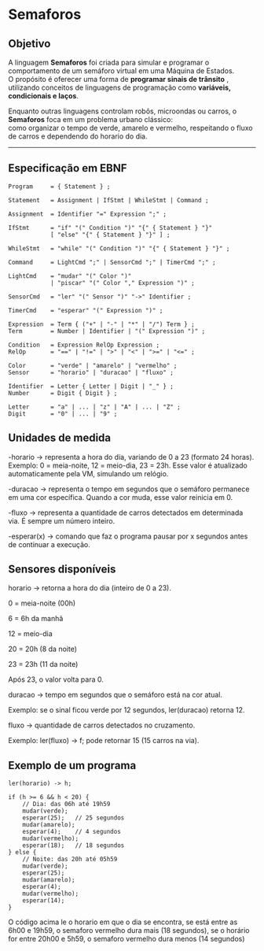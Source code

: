 #  Semaforos

##  Objetivo
A linguagem **Semaforos** foi criada para simular e programar o comportamento de um semáforo virtual em uma Máquina de Estados.  
O propósito é oferecer uma forma de **programar sinais de trânsito** , utilizando conceitos de linguagens de programação como **variáveis, condicionais e laços**.  

Enquanto outras linguagens controlam robôs, microondas ou carros, o **Semaforos** foca em um problema urbano clássico:  
como organizar o tempo de verde, amarelo e vermelho, respeitando o fluxo de carros e dependendo do horario do dia.

---

##  Especificação em EBNF

```ebnf
Program     = { Statement } ;

Statement   = Assignment | IfStmt | WhileStmt | Command ;

Assignment  = Identifier "=" Expression ";" ;

IfStmt      = "if" "(" Condition ")" "{" { Statement } "}" 
            [ "else" "{" { Statement } "}" ] ;

WhileStmt   = "while" "(" Condition ")" "{" { Statement } "}" ;

Command     = LightCmd ";" | SensorCmd ";" | TimerCmd ";" ;

LightCmd    = "mudar" "(" Color ")"               
            | "piscar" "(" Color "," Expression ")" ;

SensorCmd   = "ler" "(" Sensor ")" "->" Identifier ;

TimerCmd    = "esperar" "(" Expression ")" ;

Expression  = Term { ("+" | "-" | "*" | "/") Term } ;
Term        = Number | Identifier | "(" Expression ")" ;

Condition   = Expression RelOp Expression ;
RelOp       = "==" | "!=" | ">" | "<" | ">=" | "<=" ;

Color       = "verde" | "amarelo" | "vermelho" ;
Sensor      = "horario" | "duracao" | "fluxo" ;

Identifier  = Letter { Letter | Digit | "_" } ;
Number      = Digit { Digit } ;

Letter      = "a" | ... | "z" | "A" | ... | "Z" ;
Digit       = "0" | ... | "9" ;

```

## Unidades de medida

-horario → representa a hora do dia, variando de 0 a 23 (formato 24 horas).
Exemplo: 0 = meia-noite, 12 = meio-dia, 23 = 23h. Esse valor é atualizado automaticamente pela VM, simulando um relógio.

-duracao → representa o tempo em segundos que o semáforo permanece em uma cor específica. Quando a cor muda, esse valor reinicia em 0.

-fluxo → representa a quantidade de carros detectados em determinada via. É sempre um número inteiro.

-esperar(x) → comando que faz o programa pausar por x segundos antes de continuar a execução.


## Sensores disponíveis

horario → retorna a hora do dia (inteiro de 0 a 23).

0 = meia-noite (00h)

6 = 6h da manhã

12 = meio-dia

20 = 20h (8 da noite)

23 = 23h (11 da noite)

Após 23, o valor volta para 0.

duracao → tempo em segundos que o semáforo está na cor atual.

Exemplo: se o sinal ficou verde por 12 segundos, ler(duracao) retorna 12.

fluxo → quantidade de carros detectados no cruzamento.

Exemplo: ler(fluxo) -> f; pode retornar 15 (15 carros na via).

##  Exemplo de um programa

```
ler(horario) -> h;

if (h >= 6 && h < 20) {
    // Dia: das 06h até 19h59
    mudar(verde);
    esperar(25);   // 25 segundos
    mudar(amarelo);
    esperar(4);    // 4 segundos
    mudar(vermelho);
    esperar(18);   // 18 segundos
} else {
    // Noite: das 20h até 05h59
    mudar(verde);
    esperar(25);
    mudar(amarelo);
    esperar(4);
    mudar(vermelho);
    esperar(14);
}
```

O código acima le o horario em que o dia se encontra, se está entre as 6h00 e 19h59, o semaforo vermelho dura mais (18 segundos), se o horário for entre 20h00 e 5h59, o semaforo vermelho dura menos (14 segundos) 
